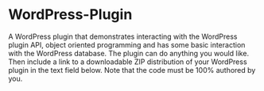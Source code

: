 # WordPress-Plugin
A WordPress plugin that demonstrates interacting with the WordPress plugin API, object oriented programming and has some basic interaction with the WordPress database. The plugin can do anything you would like. Then include a link to a downloadable ZIP distribution of your WordPress plugin in the text field below. Note that the code must be 100% authored by you.
